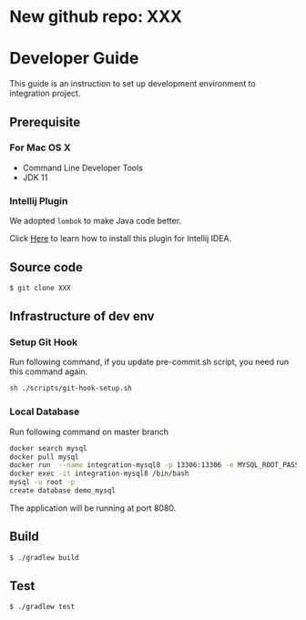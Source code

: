 # New github repo: XXX

# Developer Guide

This guide is an instruction to set up development environment to integration project.

## Prerequisite

### For Mac OS X

* Command Line Developer Tools
* JDK 11

### Intellij Plugin

We adopted `lombok` to make Java code better.

Click [Here](https://github.com/mplushnikov/lombok-intellij-plugin) to learn how to install this plugin for Intellij
IDEA.

## Source code

```sh
$ git clone XXX
```

## Infrastructure of dev env

### Setup Git Hook

Run following command, if you update pre-commit.sh script, you need run this command again.

```bash
sh ./scripts/git-hook-setup.sh
```

### Local Database

Run following command on master branch

```bash
docker search mysql
docker pull mysql
docker run  --name integration-mysql8 -p 13306:13306 -e MYSQL_ROOT_PASSWORD=123456 -d mysql
docker exec -it integration-mysql8 /bin/bash
mysql -u root -p
create database demo_mysql

```

The application will be running at port 8080.

## Build

```sh
$ ./gradlew build
```

## Test

```sh
$ ./gradlew test
```
